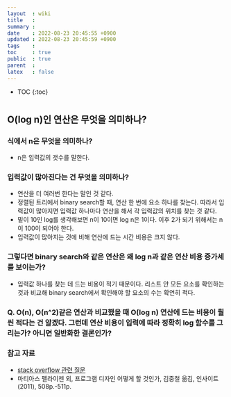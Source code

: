 ```yaml
---
layout  : wiki
title   : 
summary : 
date    : 2022-08-23 20:45:55 +0900
updated : 2022-08-23 20:45:59 +0900
tags    : 
toc     : true
public  : true
parent  : 
latex   : false
---
```

* TOC
{:toc}

# 
## O(log n)인 연산은 무엇을 의미하나?

### 식에서 n은 무엇을 의미하나?
- n은 입력값의 갯수를 말한다.

### 입력값이 많아진다는 건 무엇을 의미하나?
- 연산을 더 여러번 한다는 말인 것 같다.
- 정렬된 트리에서 binary search할 때, 연산 한 번에 요소 하나를 찾는다. 따라서 입력값이 많아지면 입력값 하나마다 연산을 해서 각 입력값의 위치를 찾는 것 같다.
- 밑이 10인 log를 생각해보면 n이 10이면 log n은 1이다. 이후 2가 되기 위해서는 n이 100이 되어야 한다.
- 입력값이 많아지는 것에 비해 연산에 드는 시간 비용은 크지 않다.

### 그렇다면 binary search와 같은 연산은 왜 log n과 같은 연산 비용 증가세를 보이는가?
- 입력값 하나를 찾는 데 드는 비용이 적기 때문이다. 리스트 안 모든 요소를 확인하는 것과 비교해 binary search에서 확인해야 할 요소의 수는 확연히 적다.

### Q. O(n), O(n^2)같은 연산과 비교했을 때 O(log n) 연산에 드는 비용이 훨씬 적다는 건 알겠다. 그런데 연산 비용이 입력에 따라 정확히 log 함수를 그리는가? 아니면 일반화한 결론인가?

### 참고 자료
- [stack overflow 관련 질문](https://stackoverflow.com/questions/2307283/what-does-olog-n-mean-exactly)
- 마티아스 펠라이젠 외, 프로그램 디자인 어떻게 할 것인가, 김중철 옮김, 인사이트(2011), 508p.-511p. 
